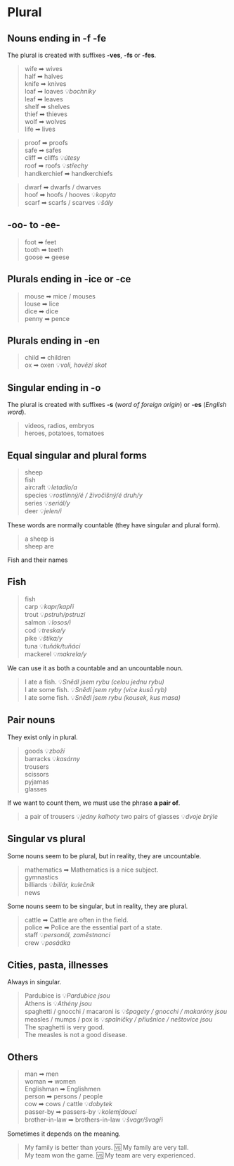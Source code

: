 # Plural

## Nouns ending in -f -fe

The plural is created with suffixes **-ves**, **-fs** or **-fes**.

> wife ➡ wives <br/>
> half ➡ halves <br/>
> knife ➡ knives <br/>
> loaf ➡ loaves 💡*bochníky* <br/>
> leaf ➡ leaves <br/>
> shelf ➡ shelves <br/>
> thief ➡ thieves <br/>
> wolf ➡ wolves <br/>
> life ➡ lives <br/>

> proof ➡ proofs <br/>
> safe ➡ safes <br/>
> cliff ➡ cliffs 💡*útesy* <br/>
> roof ➡ roofs 💡*střechy* <br/>
> handkerchief ➡ handkerchiefs <br/>

> dwarf ➡ dwarfs / dwarves <br/>
> hoof ➡ hoofs / hooves 💡*kopyta* <br/>
> scarf ➡ scarfs / scarves 💡*šály* <br/>

## -oo- to -ee-

> foot ➡ feet <br/>
> tooth ➡ teeth <br/>
> goose ➡ geese <br/>

## Plurals ending in -ice or -ce

> mouse ➡ mice / mouses <br/>
> louse ➡ lice <br/>
> dice ➡ dice <br/>
> penny ➡ pence <br/>

## Plurals ending in -en

> child ➡ children <br/>
> ox ➡ oxen 💡*voli, hovězí skot*<br/>

## Singular ending in -o

The plural is created with suffixes **-s** (*word of foreign origin*) or **-es** (*English word*).

> videos, radios, embryos <br/>
> heroes, potatoes, tomatoes <br/>

## Equal singular and plural forms

> sheep <br/>
> fish <br/>
> aircraft 💡*letadlo/a* <br/>
> species 💡*rostlinný/é / živočišný/é druh/y* <br/>
> series 💡*seriál/y* <br/>
> deer 💡*jelen/i* <br/>

These words are normally countable (they have singular and plural form).

> a sheep is <br/>
> sheep are <br/>

Fish and their names

## Fish

> fish <br/>
> carp 💡*kapr/kapři* <br/>
> trout 💡*pstruh/pstruzi* <br/>
> salmon 💡*losos/i* <br/>
> cod 💡*treska/y* <br/>
> pike 💡*štika/y* <br/>
> tuna 💡*tuňák/tuňáci* <br/>
> mackerel 💡*makrela/y* <br/>

We can use it as both a countable and an uncountable noun.

> I ate a fish. 💡*Snědl jsem rybu (celou jednu rybu)* <br/>
> I ate some fish. 💡*Snědl jsem ryby (více kusů ryb)* <br/>
> I ate some fish. 💡*Snědl jsem rybu (kousek, kus masa)* <br/>

## Pair nouns

They exist only in plural.

> goods 💡*zboží* <br/>
> barracks 💡*kasárny* <br/>
> trousers <br/>
> scissors <br/>
> pyjamas <br/>
> glasses <br/>

If we want to count them, we must use the phrase **a pair of**.

> a pair of trousers 💡*jedny kalhoty*
> two pairs of glasses 💡*dvoje brýle*

## Singular vs plural

Some nouns seem to be plural, but in reality, they are uncountable.

> mathematics ➡ Mathematics is a nice subject. <br/>
> gymnastics <br/>
> billiards 💡*biliár, kulečník* <br/>
> news <br/>

Some nouns seem to be singular, but in reality, they are plural.

> cattle ➡ Cattle are often in the field. <br/>
> police ➡ Police are the essential part of a state. <br/>
> staff 💡*personál, zaměstnanci* <br/>
> crew 💡*posádka* <br/>

## Cities, pasta, illnesses

Always in singular.

> Pardubice is 💡*Pardubice jsou* <br/>
> Athens is 💡*Athény jsou* <br/>
> spaghetti / gnocchi / macaroni is 💡*špagety / gnocchi / makaróny jsou* <br/>
> measles / mumps / pox is 💡*spalničky / příušnice / neštovice jsou* <br/>
> The spaghetti is very good. <br/>
> The measles is not a good disease. <br/>

## Others

> man ➡ men <br/>
> woman ➡ women <br/>
> Englishman ➡ Englishmen <br/>
> person ➡ persons / people <br/>
> cow ➡ cows / cattle 💡*dobytek* <br/>
> passer-by ➡ passers-by 💡*kolemjdoucí* <br/>
> brother-in-law ➡ brothers-in-law 💡*švagr/švagři* <br/>

Sometimes it depends on the meaning.

> My family is better than yours. 🆚 My family are very tall. <br/>
> My team won the game. 🆚 My team are very experienced. <br/>
